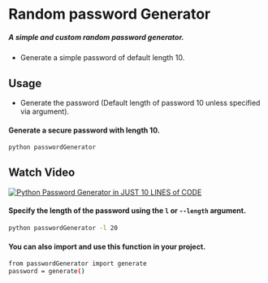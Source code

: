 # Random password Generator

##### A simple and custom random password generator.

- Generate a simple password of default length 10.

## Usage

- Generate the password (Default length of password 10 unless specified via argument).

#### Generate a secure password with length 10.

```bash
python passwordGenerator
```

## Watch Video

[![Python Password Generator in JUST 10 LINES of CODE](https://img.youtube.com/vi/wTON4XIEpcc/maxresdefault.jpg "Watch Video")](https://youtu.be/wTON4XIEpcc "Watch Video")

#### Specify the length of the password using the `l` or `--length` argument.

```bash
python passwordGenerator -l 20
```

#### You can also import and use this function in your project.

```bash
from passwordGenerator import generate
password = generate()
```
